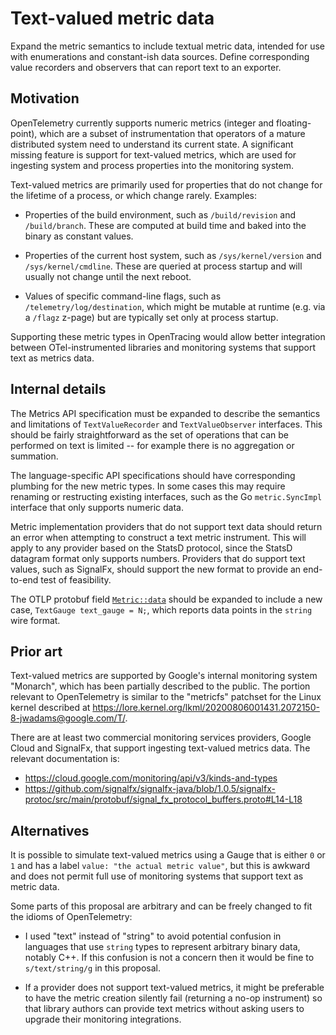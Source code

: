 # Text-valued metric data

Expand the metric semantics to include textual metric data, intended for use
with enumerations and constant-ish data sources. Define corresponding value
recorders and observers that can report text to an exporter.

## Motivation

OpenTelemetry currently supports numeric metrics (integer and floating-point),
which are a subset of instrumentation that operators of a mature distributed
system need to understand its current state. A significant missing feature is
support for text-valued metrics, which are used for ingesting system and process
properties into the monitoring system.

Text-valued metrics are primarily used for properties that do not change for
the lifetime of a process, or which change rarely. Examples:

* Properties of the build environment, such as `/build/revision` and
  `/build/branch`. These are computed at build time and baked into the binary
  as constant values.

* Properties of the current host system, such as `/sys/kernel/version` and
  `/sys/kernel/cmdline`. These are queried at process startup and will usually
  not change until the next reboot.

* Values of specific command-line flags, such as `/telemetry/log/destination`,
  which might be mutable at runtime (e.g. via a `/flagz` z-page) but are
  typically set only at process startup.

Supporting these metric types in OpenTracing would allow better integration
between OTel-instrumented libraries and monitoring systems that support text
as metrics data.

## Internal details

The Metrics API specification must be expanded to describe the semantics and
limitations of `TextValueRecorder` and `TextValueObserver` interfaces. This
should be fairly straightforward as the set of operations that can be performed
on text is limited -- for example there is no aggregation or summation.

The language-specific API specifications should have corresponding plumbing for
the new metric types. In some cases this may require renaming or restructing
existing interfaces, such as the Go `metric.SyncImpl` interface that only
supports numeric data.

Metric implementation providers that do not support text data should return an
error when attempting to construct a text metric instrument. This will apply to
any provider based on the StatsD protocol, since the StatsD datagram format only
supports numbers. Providers that do support text values, such as SignalFx,
should support the new format to provide an end-to-end test of feasibility.

The OTLP protobuf field [`Metric::data`] should be expanded to include a new
case, `TextGauge text_gauge = N;`, which reports data points in the `string`
wire format.

[`Metric::data`]: https://github.com/open-telemetry/opentelemetry-proto/blob/v0.5.0/opentelemetry/proto/metrics/v1/metrics.proto#L138-L145

## Prior art

Text-valued metrics are supported by Google's internal monitoring system
"Monarch", which has been partially described to the public. The portion
relevant to OpenTelemetry is similar to the "metricfs" patchset for the Linux
kernel described at <https://lore.kernel.org/lkml/20200806001431.2072150-8-jwadams@google.com/T/>.

There are at least two commercial monitoring services providers, Google Cloud
and SignalFx, that support ingesting text-valued metrics data. The relevant
documentation is:

* https://cloud.google.com/monitoring/api/v3/kinds-and-types
* https://github.com/signalfx/signalfx-java/blob/1.0.5/signalfx-protoc/src/main/protobuf/signal_fx_protocol_buffers.proto#L14-L18

## Alternatives

It is possible to simulate text-valued metrics using a Gauge that is either
`0` or `1` and has a label `value: "the actual metric value"`, but this is
awkward and does not permit full use of monitoring systems that support text
as metric data.

Some parts of this proposal are arbitrary and can be freely changed to fit the
idioms of OpenTelemetry:

* I used "text" instead of "string" to avoid potential confusion in languages
  that use `string` types to represent arbitrary binary data, notably C++. If
  this confusion is not a concern then it would be fine to `s/text/string/g` in
  this proposal.

* If a provider does not support text-valued metrics, it might be preferable to
  have the metric creation silently fail (returning a no-op instrument) so that
  library authors can provide text metrics without asking users to upgrade their
  monitoring integrations.
